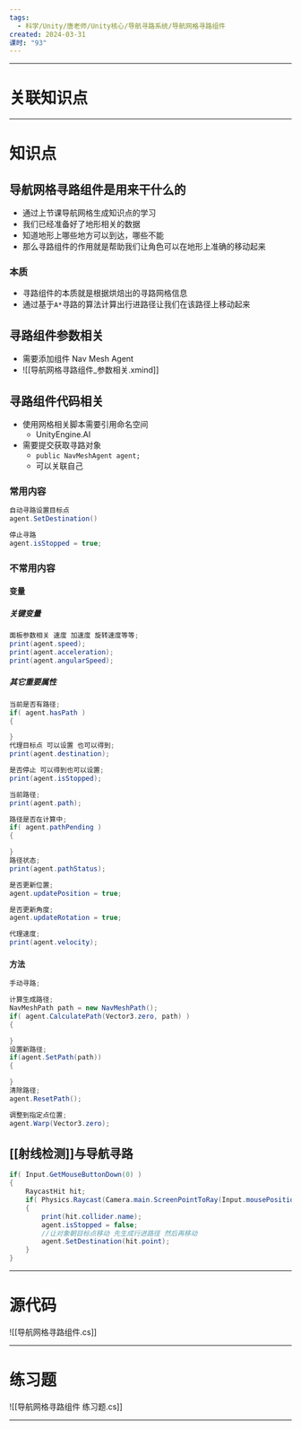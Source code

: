 ```yaml
---
tags:
  - 科学/Unity/唐老师/Unity核心/导航寻路系统/导航网格寻路组件
created: 2024-03-31
课时: "93"
---
```


---
# 关联知识点



---
# 知识点

## 导航网格寻路组件是用来干什么的

- 通过上节课导航网格生成知识点的学习
- 我们已经准备好了地形相关的数据
- 知道地形上哪些地方可以到达，哪些不能
- 那么寻路组件的作用就是帮助我们让角色可以在地形上准确的移动起来
### 本质

- 寻路组件的本质就是根据烘焙出的寻路网格信息
- 通过基于`A*`寻路的算法计算出行进路径让我们在该路径上移动起来
## 寻路组件参数相关

- 需要添加组件 Nav Mesh Agent
- ![[导航网格寻路组件_参数相关.xmind]]
## 寻路组件代码相关

- 使用网格相关脚本需要引用命名空间
	- UnityEngine.AI
- 需要提交获取寻路对象
	- `public NavMeshAgent agent;`
	- 可以关联自己
### 常用内容

```C#
自动寻路设置目标点
agent.SetDestination()

停止寻路
agent.isStopped = true;
```
### 不常用内容

#### 变量
##### 关键变量

```C#
面板参数相关 速度 加速度 旋转速度等等;
print(agent.speed);
print(agent.acceleration);
print(agent.angularSpeed);
```
##### 其它重要属性

```C#
当前是否有路径;
if( agent.hasPath )
{

}
代理目标点 可以设置 也可以得到;
print(agent.destination);

是否停止 可以得到也可以设置;
print(agent.isStopped);

当前路径;
print(agent.path);

路径是否在计算中;
if( agent.pathPending )
{

}
路径状态;
print(agent.pathStatus);

是否更新位置;
agent.updatePosition = true;

是否更新角度;
agent.updateRotation = true;

代理速度;
print(agent.velocity);
```
#### 方法

```C#
手动寻路;

计算生成路径;
NavMeshPath path = new NavMeshPath();
if( agent.CalculatePath(Vector3.zero, path) )
{

}
设置新路径;
if(agent.SetPath(path))
{

}
清除路径;
agent.ResetPath();

调整到指定点位置;
agent.Warp(Vector3.zero);
```
## [[射线检测]]与导航寻路

```C#
if( Input.GetMouseButtonDown(0) )
{
    RaycastHit hit;
    if( Physics.Raycast(Camera.main.ScreenPointToRay(Input.mousePosition), out hit ) )
    {
        print(hit.collider.name);
        agent.isStopped = false;
        //让对象朝目标点移动 先生成行进路径 然后再移动
        agent.SetDestination(hit.point);
    }
}
```

---
# 源代码

![[导航网格寻路组件.cs]]

---
# 练习题

![[导航网格寻路组件 练习题.cs]]

---